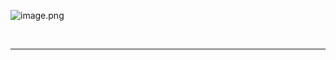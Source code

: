 ![image.png](https://cdn.jsdelivr.net/gh/zzkdm888/note-gen-image-sync@main/2025-08/d4d7bf7a-cb9d-42a2-b234-502fa6a2c4fd.png)

<br>

---
